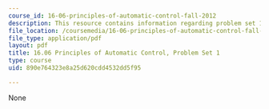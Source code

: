 ```yaml
---
course_id: 16-06-principles-of-automatic-control-fall-2012
description: This resource contains information regarding problem set 1.
file_location: /coursemedia/16-06-principles-of-automatic-control-fall-2012/890e764323e8a25d620cdd4532dd5f95_MIT16_06F12_ProblemsSet_1.pdf
file_type: application/pdf
layout: pdf
title: 16.06 Principles of Automatic Control, Problem Set 1
type: course
uid: 890e764323e8a25d620cdd4532dd5f95

---
```

None